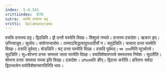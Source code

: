 ```yaml
---
index:  5.4.141
vrittiindex:  870
sutra:  वयसि दन्तस्य दतृ
vritti:  balamanorama 
---
```


वयसि दन्तस्य दतृ। द्विदन्निति। द्वौ दन्तौ यस्येति विग्रहः। शिशुत्वं गम्यते। दन्तस्य दत्रादेशः। ऋकार इत्। उगित्त्वान्नुम्। सुलोपः। संयोगान्तलोपः। तस्याऽसिद्धत्वादुपधादीर्घो न। चतुर्दन्निति। चत्वारा दन्ता यस्येति विग्रहः। दत्रादि पूर्ववत्। षोडन्निति। षट् दन्ता यस्येति विग्रहः। दत्रादि पूर्ववत्। `षष उत्त्व`मिति ष्टुत्वोत्त्वे। सुदन्निति। सु=शोभना दन्ताः समस्ता जाता यस्येति विग्रहः। वयाविशेषावगतये समस्तस्य निवेशः। सुदतीति। शोभना दन्ताः समस्ता यस्या इति विग्रहः। दत्रादेशः। `उगितश्चे`ति ङीप्। द्विदन्तः करीति। हस्तिनः सर्वदा द्विदन्तत्वेन वयोविशेषानवगतिरिति भावः। 

